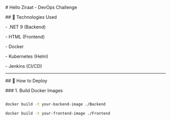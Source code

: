 \# Hello Ziraat - DevOps Challenge



\## 🔧 Technologies Used

\- .NET 9 (Backend)

\- HTML (Frontend)

\- Docker

\- Kubernetes (Helm)

\- Jenkins (CI/CD)



---



\## 🚀 How to Deploy



\### 1. Build Docker Images

```bash

docker build -t your-backend-image ./Backend

docker build -t your-frontend-image ./Frontend



